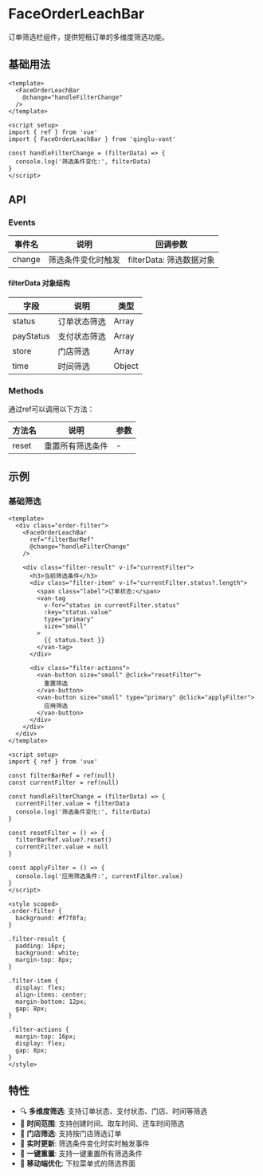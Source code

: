 # FaceOrderLeachBar

订单筛选栏组件，提供短租订单的多维度筛选功能。

## 基础用法

```vue
<template>
  <FaceOrderLeachBar
    @change="handleFilterChange"
  />
</template>

<script setup>
import { ref } from 'vue'
import { FaceOrderLeachBar } from 'qinglu-vant'

const handleFilterChange = (filterData) => {
  console.log('筛选条件变化:', filterData)
}
</script>
```

## API

### Events

| 事件名 | 说明 | 回调参数 |
|--------|------|----------|
| change | 筛选条件变化时触发 | filterData: 筛选数据对象 |

#### filterData 对象结构

| 字段 | 说明 | 类型 |
|------|------|------|
| status | 订单状态筛选 | Array |
| payStatus | 支付状态筛选 | Array |
| store | 门店筛选 | Array |
| time | 时间筛选 | Object |

### Methods

通过ref可以调用以下方法：

| 方法名 | 说明 | 参数 |
|--------|------|------|
| reset | 重置所有筛选条件 | - |

## 示例

### 基础筛选

```vue
<template>
  <div class="order-filter">
    <FaceOrderLeachBar
      ref="filterBarRef"
      @change="handleFilterChange"
    />

    <div class="filter-result" v-if="currentFilter">
      <h3>当前筛选条件</h3>
      <div class="filter-item" v-if="currentFilter.status?.length">
        <span class="label">订单状态:</span>
        <van-tag
          v-for="status in currentFilter.status"
          :key="status.value"
          type="primary"
          size="small"
        >
          {{ status.text }}
        </van-tag>
      </div>

      <div class="filter-actions">
        <van-button size="small" @click="resetFilter">
          重置筛选
        </van-button>
        <van-button size="small" type="primary" @click="applyFilter">
          应用筛选
        </van-button>
      </div>
    </div>
  </div>
</template>

<script setup>
import { ref } from 'vue'

const filterBarRef = ref(null)
const currentFilter = ref(null)

const handleFilterChange = (filterData) => {
  currentFilter.value = filterData
  console.log('筛选条件变化:', filterData)
}

const resetFilter = () => {
  filterBarRef.value?.reset()
  currentFilter.value = null
}

const applyFilter = () => {
  console.log('应用筛选条件:', currentFilter.value)
}
</script>

<style scoped>
.order-filter {
  background: #f7f8fa;
}

.filter-result {
  padding: 16px;
  background: white;
  margin-top: 8px;
}

.filter-item {
  display: flex;
  align-items: center;
  margin-bottom: 12px;
  gap: 8px;
}

.filter-actions {
  margin-top: 16px;
  display: flex;
  gap: 8px;
}
</style>
```

## 特性

- 🔍 **多维度筛选**: 支持订单状态、支付状态、门店、时间等筛选
- 📅 **时间范围**: 支持创建时间、取车时间、还车时间筛选
- 🏪 **门店筛选**: 支持按门店筛选订单
- 🔄 **实时更新**: 筛选条件变化时实时触发事件
- 🧹 **一键重置**: 支持一键重置所有筛选条件
- 📱 **移动端优化**: 下拉菜单式的筛选界面
